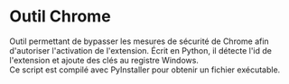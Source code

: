 # Outil Chrome

Outil permettant de bypasser les mesures de sécurité de Chrome afin d'autoriser l'activation de l'extension. Écrit en Python, il détecte l'id de l'extension et ajoute des clés au registre Windows.  
Ce script est compilé avec PyInstaller pour obtenir un fichier exécutable.